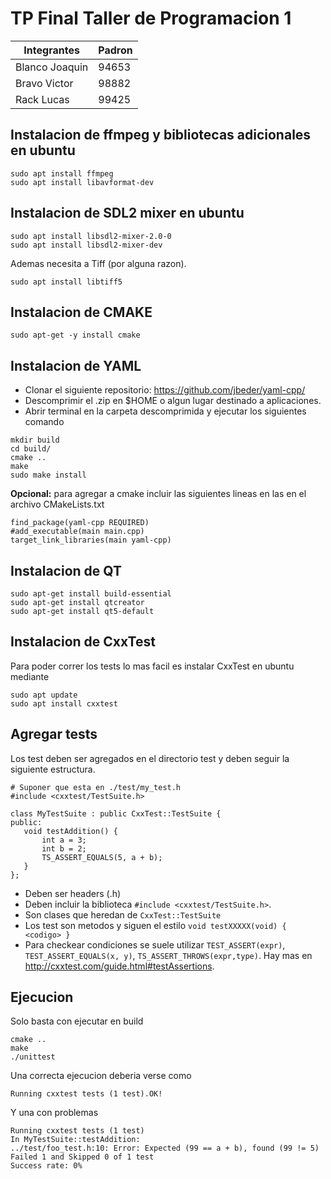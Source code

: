 # TP Final Taller de Programacion 1

| Integrantes    | Padron |
| -------------- | ------ |
| Blanco Joaquin | 94653  |
| Bravo Victor   | 98882  |
| Rack Lucas     | 99425  |


## Instalacion de ffmpeg y bibliotecas adicionales en ubuntu
```
sudo apt install ffmpeg
sudo apt install libavformat-dev
```

## Instalacion de SDL2 mixer en ubuntu
```
sudo apt install libsdl2-mixer-2.0-0
sudo apt install libsdl2-mixer-dev
```
Ademas necesita a Tiff (por alguna razon).
```
sudo apt install libtiff5
```


## Instalacion de CMAKE

```
sudo apt-get -y install cmake
```

## Instalacion de YAML

- Clonar el siguiente repositorio: <https://github.com/jbeder/yaml-cpp/>
- Descomprimir el .zip en $HOME o algun lugar destinado a aplicaciones.
- Abrir terminal en la carpeta descomprimida y ejecutar los siguientes comando

```
mkdir build
cd build/
cmake ..
make
sudo make install
```

**Opcional:** para agregar a cmake incluir las siguientes lineas en las en el archivo CMakeLists.txt

```
find_package(yaml-cpp REQUIRED)
#add_executable(main main.cpp)
target_link_libraries(main yaml-cpp)
```

## Instalacion de QT

```
sudo apt-get install build-essential
sudo apt-get install qtcreator
sudo apt-get install qt5-default
```

## Instalacion de CxxTest

Para poder correr los tests lo mas facil es instalar CxxTest en ubuntu mediante
~~~
sudo apt update
sudo apt install cxxtest
~~~

## Agregar tests
Los test deben ser agregados en el directorio test y deben seguir la siguiente
estructura.

~~~
# Suponer que esta en ./test/my_test.h
#include <cxxtest/TestSuite.h>

class MyTestSuite : public CxxTest::TestSuite {
public:
   void testAddition() {
       int a = 3;
       int b = 2;  
       TS_ASSERT_EQUALS(5, a + b);
   }
};
~~~

- Deben ser headers (.h)
- Deben incluir la biblioteca `#include <cxxtest/TestSuite.h>`.
- Son clases que heredan de `CxxTest::TestSuite`
- Los test son metodos y siguen el estilo
  `void testXXXXX(void) { <codigo> }`
- Para checkear condiciones se suele utilizar `TEST_ASSERT(expr)`,
 `TEST_ASSERT_EQUALS(x, y)`, `TS_ASSERT_THROWS(expr,type)`. Hay mas en
  http://cxxtest.com/guide.html#testAssertions.

## Ejecucion
Solo basta con ejecutar en build
~~~
cmake ..
make
./unittest
~~~

Una correcta ejecucion deberia verse como
~~~
Running cxxtest tests (1 test).OK!
~~~

Y una con problemas
~~~
Running cxxtest tests (1 test)
In MyTestSuite::testAddition:
../test/foo_test.h:10: Error: Expected (99 == a + b), found (99 != 5)
Failed 1 and Skipped 0 of 1 test
Success rate: 0%
~~~
